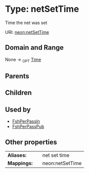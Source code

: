 
# Type: netSetTime


Time the net was set

URI: [neon:netSetTime](https://data.neonscience.org/netSetTime)


## Domain and Range

None ->  <sub>OPT</sub> [Time](types/Time.md)

## Parents


## Children


## Used by

 * [FshPerPassIn](FshPerPassIn.md)
 * [FshPerPassPub](FshPerPassPub.md)

## Other properties

|  |  |  |
| --- | --- | --- |
| **Aliases:** | | net set time |
| **Mappings:** | | neon:netSetTime |

